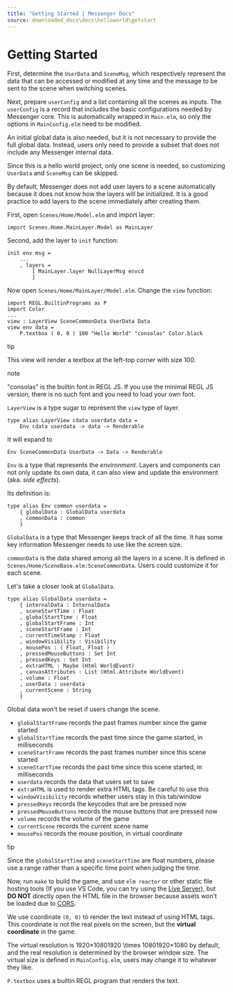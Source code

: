 ```yaml
---
title: "Getting Started | Messenger Docs"
source: downloaded_docs\docs\helloworld\getstart
---
```


# Getting Started

First, determine the `UserData` and `SceneMsg`, which respectively represent the data that can be accessed or modified at any time and the message to be sent to the scene when switching scenes.

Next, prepare `userConfig` and a list containing all the scenes as inputs. The `userConfig` is a record that includes the basic configurations needed by Messenger core. This is automatically wrapped in `Main.elm`, so only the options in `MainConfig.elm` need to be modified.

An initial global data is also needed, but it is not necessary to provide the full global data. Instead, users only need to provide a subset that does not include any Messenger internal data.

Since this is a hello world project, only one scene is needed, so customizing `UserData` and `SceneMsg` can be skipped.

By default, Messenger does not add user layers to a scene automatically because it does not know how the layers will be initialized. It is a good practice to add layers to the scene immediately after creating them.

First, open `Scenes/Home/Model.elm` and import layer:

```
import Scenes.Home.MainLayer.Model as MainLayer  

```

Second, add the layer to `init` function:

```
init env msg =  
    ...  
    , layers =  
        [ MainLayer.layer NullLayerMsg envcd  
        ]  

```

Now open `Scenes/Home/MainLayer/Model.elm`. Change the `view` function:

```
import REGL.BuiltinPrograms as P  
import Color  
...  
view : LayerView SceneCommonData UserData Data  
view env data =  
    P.textbox ( 0, 0 ) 100 "Hello World" "consolas" Color.black  

```

tip

This view will render a textbox at the left-top corner with size 100.

note

"consolas" is the builtin font in REGL JS. If you use the minimal REGL JS version, there is no such font and you need to load your own font.

`LayerView` is a type sugar to represent the `view` type of layer.

```
type alias LayerView cdata userdata data =  
    Env cdata userdata -> data -> Renderable  

```

It will expand to

```
Env SceneCommonData UserData -> Data -> Renderable  

```

`Env` is a type that represents the *environment*. Layers and components can not only update its own data, it can also view and update the environment (aka. *side effects*).

Its definition is:

```
type alias Env common userdata =  
    { globalData : GlobalData userdata  
    , commonData : common  
    }  

```

`GlobalData` is a type that Messenger keeps track of all the time. It has some key information Messenger needs to use like the screen size.

`commonData` is the data shared among all the layers in a scene. It is defined in `Scenes/Home/SceneBase.elm:SceneCommonData`.
Users could customize it for each scene.

Let's take a closer look at `GlobalData`.

```
type alias GlobalData userdata =  
    { internalData : InternalData  
    , sceneStartTime : Float  
    , globalStartTime : Float  
    , globalStartFrame : Int  
    , sceneStartFrame : Int  
    , currentTimeStamp : Float  
    , windowVisibility : Visibility  
    , mousePos : ( Float, Float )  
    , pressedMouseButtons : Set Int  
    , pressedKeys : Set Int  
    , extraHTML : Maybe (Html WorldEvent)  
    , canvasAttributes : List (Html.Attribute WorldEvent)  
    , volume : Float  
    , userData : userdata  
    , currentScene : String  
    }  

```

Global data won't be reset if users change the scene.

- `globalStartFrame` records the past frames number since the game started
- `globalStartTime` records the past time since the game started, in milliseconds
- `sceneStartFrame` records the past frames number since this scene started
- `sceneStartTime` records the past time since this scene started, in milliseconds
- `userdata` records the data that users set to save
- `extraHTML` is used to render extra HTML tags. Be careful to use this
- `windowVisibility` records whether users stay in this tab/window
- `pressedKeys` records the keycodes that are be pressed now
- `pressedMouseButtons` records the mouse buttons that are pressed now
- `volume` records the volume of the game
- `currentScene` records the current scene name
- `mousePos` records the mouse position, in virtual coordinate

tip

Since the `globalStartTime` and `sceneStartTime` are float numbers, please use a range rather than a specific time point when judging the time.

Now, run `make` to build the game, and use `elm reactor` or other static file hosting tools (If you use VS Code, you can try using the [Live Server](https://marketplace.visualstudio.com/items?itemName=ritwickdey.LiveServer)), but **DO NOT** directly open the HTML file in the browser because assets won’t be loaded due to [CORS](https://developer.mozilla.org/en-US/docs/Web/HTTP/CORS).

We use coordinate `(0, 0)` to render the text instead of using HTML tags. This coordinate is not the real pixels on the screen, but the **virtual coordinate** in the game.

The virtual resolution is 1920×10801920 \times 10801920×1080 by default, and the real resolution is determined by the browser window size. The virtual size is defined in `MainConfig.elm`, users may change it to whatever they like.

`P.textbox` uses a builtin REGL program that renders the text.